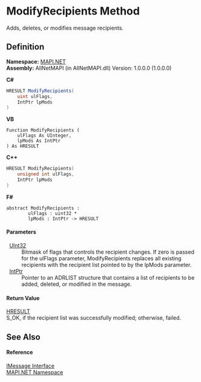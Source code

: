 # ModifyRecipients Method


Adds, deletes, or modifies message recipients.



## Definition
**Namespace:** <a href="5bef4637-66f8-16d4-e5f4-4d0da57a1538.md">MAPI.NET</a>  
**Assembly:** AllNetMAPI (in AllNetMAPI.dll) Version: 1.0.0.0 (1.0.0.0)

**C#**
``` C#
HRESULT ModifyRecipients(
	uint ulFlags,
	IntPtr lpMods
)
```
**VB**
``` VB
Function ModifyRecipients ( 
	ulFlags As UInteger,
	lpMods As IntPtr
) As HRESULT
```
**C++**
``` C++
HRESULT ModifyRecipients(
	unsigned int ulFlags, 
	IntPtr lpMods
)
```
**F#**
``` F#
abstract ModifyRecipients : 
        ulFlags : uint32 * 
        lpMods : IntPtr -> HRESULT 
```



#### Parameters
<dl><dt>  <a href="https://learn.microsoft.com/dotnet/api/system.uint32" target="_blank" rel="noopener noreferrer">UInt32</a></dt><dd>Bitmask of flags that controls the recipient changes. If zero is passed for the ulFlags parameter, ModifyRecipients replaces all existing recipients with the recipient list pointed to by the lpMods parameter.</dd><dt>  <a href="https://learn.microsoft.com/dotnet/api/system.intptr" target="_blank" rel="noopener noreferrer">IntPtr</a></dt><dd>Pointer to an ADRLIST structure that contains a list of recipients to be added, deleted, or modified in the message.</dd></dl>

#### Return Value
<a href="50596607-a328-ef10-6ea9-0448fbb7d197.md">HRESULT</a>  
S_OK, if the recipient list was successfully modified; otherwise, failed.

## See Also


#### Reference
<a href="f542b7a9-d1ab-fed6-c2df-7c20b044fccc.md">IMessage Interface</a>  
<a href="5bef4637-66f8-16d4-e5f4-4d0da57a1538.md">MAPI.NET Namespace</a>  
